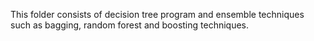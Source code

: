 This folder consists of decision tree program and ensemble techniques such as bagging, random forest and boosting techniques.
